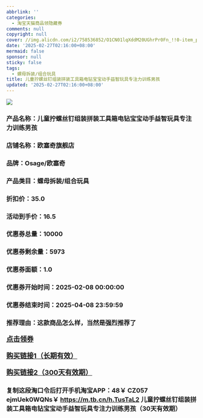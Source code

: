```yaml
---
abbrlink: ''
categories:
  - 淘宝天猫商品领隐藏券
comments: null
copyright: null
cover: //img.alicdn.com/i2/758536852/O1CN01lqXddM20UGhrPr0Fn_!!0-item_pic.jpg
date: '2025-02-27T02:16:00+08:00'
mermaid: false
sponsor: null
sticky: false
tags:
  - 螺母拆装/组合玩具
title: 儿童拧螺丝钉组装拼装工具箱电钻宝宝动手益智玩具专注力训练男孩
updated: '2025-02-27T02:16:00+08:00'
--- 
```


![](//img.alicdn.com/i2/758536852/O1CN01lqXddM20UGhrPr0Fn_!!0-item_pic.jpg)

### 产品名称：儿童拧螺丝钉组装拼装工具箱电钻宝宝动手益智玩具专注力训练男孩
### 店铺名称：欧塞奇旗舰店
### 品牌：Osage/欧塞奇
### 产品类目：螺母拆装/组合玩具
### 折扣价：35.0
### 活动到手价：16.5
### 优惠券总量：10000
### 优惠券剩余量：5973
### 优惠券面额：1.0
### 优惠券开始时间：2025-02-08 00:00:00	
### 优惠券结束时间：2025-04-08 23:59:59	
### 推荐理由：这款商品怎么样，当然是强烈推荐了

<p style="font-size: 18px; font-weight: bold;">
  <a href="https://uland.taobao.com/coupon/edetail?e=%2BBnZL0rv92SlhHvvyUNXZfh8CuWt5YH5OVuOuRD5gLJMmdsrkidbOUV9IBA4kmjLDiGqMqScPwWhZyea0cngJnfslXqfXZwQQU4k0bx6RFRFqZ0Y2oYZoci4JyG9Tzt3bfzAdDVWR%2F9yBOK%2B8KjzSuzY3MUSAX0G1TP3uC6T%2BzosMpwHRpzp4LEXBNMJ3BgqGghez7jSeoZdasJp3IMvh%2BPSKbjYps2d%2FaCLdcK273d2zd2RTvx3HPIMOwskfAdfUm5wfp01Wphy52zIviV9RoFr%2Btd4aP2PWq8HWj2jq1t2gvt7loQNPa0etfvJutKtyUxONJCwriltpzu%2Bfbn0bqJ7%2BkHL3AEW&traceId=2166d8db17407296732636749d133b&union_lens=lensId%3AOPT%401740729691%4021677a86_0e48_1954b932d6c_46f1%4001%40eyJmbG9vcklkIjo3MzM1NH0ie" target="_blank">点击领券</a>
</p>
<p style="font-size: 18px; font-weight: bold;">
  <a href="https://s.click.taobao.com/t?e=m%3D2%26s%3DcTNQzPiqbGVw4vFB6t2Z2ueEDrYVVa64K7Vc7tFgwiHjf2vlNIV67kkfnVn6TwKdsmcYjUfw1pL3ID%2FV1RqsF4wnCJeELi4I%2FIEn%2BS1IjHAB0ghlTd7WlZVm%2FOAUUFw71qrpxiwMoCNxc1AtbZGVSzAbfz6JaJsUBDR8T7NZIBCMHuv7RoNv0YzeH%2FA0sTcbe2zRlS6e%2BWH4HtPnlqhOkedLFAZVHHNh2RvAEATLA%2FQ5v5ogx8hImxJJ%2BcXX01yUeX7fVUlHWD1weiXfaVH60dSopZirJ9MMzsAzH1xYDH6Y%2Ba6ckEJEM6U4a2UbV0LOcSpj5qSCmbA%3D" target="_blank">购买链接1（长期有效）</a>
</p>
<p style="font-size: 18px; font-weight: bold;">
  <a href="https://s.click.taobao.com/Yjm4TNs" target="_blank">购买链接2（300天有效期）</a>
</p>

### 复制这段淘口令后打开手机淘宝APP：48￥ CZ057 ejmUek0WQNs￥ https://m.tb.cn/h.TusTaL2  儿童拧螺丝钉组装拼装工具箱电钻宝宝动手益智玩具专注力训练男孩（30天有效期）
